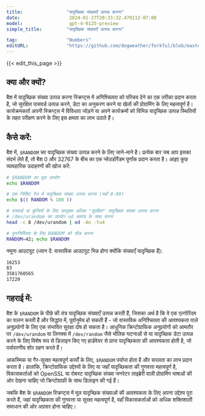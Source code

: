 ```yaml
---
title:                "यादृच्छिक संख्याएँ उत्पन्न करना"
date:                  2024-01-27T20:33:32.470112-07:00
model:                 gpt-4-0125-preview
simple_title:         "यादृच्छिक संख्याएँ उत्पन्न करना"

tag:                  "Numbers"
editURL:              "https://github.com/dogweather/forkful/blob/master/content/hi/bash/generating-random-numbers.md"
---
```


{{< edit_this_page >}}

## क्या और क्यों?
बैश में यादृच्छिक संख्या उत्पन्न करना स्क्रिप्ट्स में अनिश्चितता को परिचय देने का एक तरीका प्रदान करता है, जो सुरक्षित पासवर्ड उत्पन्न करने, डेटा का अनुकरण करने या खेलों की प्रोग्रामिंग के लिए महत्वपूर्ण है। कार्यक्रमकर्ता अपनी स्क्रिप्ट्स में विविधता जोड़ने या अपने कार्यक्रमों को विभिन्न यादृच्छिक उत्पन्न स्थितियों के तहत परीक्षण करने के लिए इस क्षमता का लाभ उठाते हैं।

## कैसे करें:
बैश में, `$RANDOM` चर यादृच्छिक संख्या उत्पन्न करने के लिए जाने-माने है। प्रत्येक बार जब आप इसका संदर्भ लेते हैं, तो बैश 0 और 32767 के बीच का एक प्सेउडोरैंडम पूर्णांक प्रदान करता है। आइए कुछ व्यावहारिक उदाहरणों की खोज करें:

```Bash
# $RANDOM का मूल उपयोग
echo $RANDOM

# एक निर्दिष्ट रेंज में यादृच्छिक संख्या उत्पन्न करना (यहाँ 0-99)
echo $(( RANDOM % 100 ))

# पासवर्ड या कुंजियों के लिए उपयुक्त अधिक "सुरक्षित" यादृच्छिक संख्या उत्पन्न करना
# /dev/urandom का उपयोग od कमांड के साथ करना
head -c 8 /dev/urandom | od -An -tu4

# पुनःनिर्मितता के लिए RANDOM को सीड करना
RANDOM=42; echo $RANDOM
```

नमूना आउटपुट (ध्यान दें: वास्तविक आउटपुट भिन्न होगा क्योंकि संख्याएँ यादृच्छिक हैं):
```Bash
16253
83
3581760565
17220
```

## गहराई में:
बैश के `$RANDOM` के पीछे की तंत्र यादृच्छिक संख्याएँ उत्पन्न करती हैं, जिसका अर्थ है कि वे एक एल्गोरिदम का पालन करती हैं और सिद्धांत में, पूर्वानुमेय हो सकती हैं - जो वास्तविक अनिश्चितता की आवश्यकता वाले अनुप्रयोगों के लिए एक संभावित सुरक्षा दोष हो सकता है। आधुनिक क्रिप्टोग्राफिक अनुप्रयोगों को आमतौर पर `/dev/urandom` या लिनक्स में `/dev/random` जैसे भौतिक घटनाओं से या यादृच्छिक डेटा उत्पन्न करने के लिए विशेष रूप से डिज़ाइन किए गए हार्डवेयर से प्राप्त यादृच्छिकता की आवश्यकता होती है, जो पर्यावरणीय शोर ग्रहण करते हैं।

आकस्मिक या गैर-सुरक्षा महत्वपूर्ण कार्यों के लिए, `$RANDOM` पर्याप्त होता है और सरलता का लाभ प्रदान करता है। हालांकि, क्रिप्टोग्राफिक उद्देश्यों के लिए या जहाँ यादृच्छिकता की गुणवत्ता महत्वपूर्ण है, विकासकर्ताओं को OpenSSL या रोबस्ट यादृच्छिक संख्या जनरेटर लाइब्रेरी वाली प्रोग्रामिंग भाषाओं की ओर देखना चाहिए जो क्रिप्टोग्राफ़ी के साथ डिज़ाइन की गई हैं।

जबकि बैश के `$RANDOM` स्क्रिप्ट्स में मूल यादृच्छिक संख्याओं की आवश्यकता के लिए अपना उद्देश्य पूरा करते हैं, जहां यादृच्छिकता की गुणवत्ता या सुरक्षा महत्वपूर्ण है, वहाँ विकासकर्ताओं को अधिक शक्तिशाली समाधान की ओर अग्रसर होना चाहिए।
